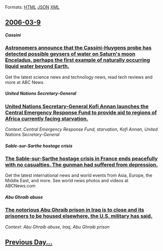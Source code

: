 
Formats: [HTML](2006/03/9/index.html)  [JSON](2006/03/9/index.json)  [XML](2006/03/9/index.xml)  

## [2006-03-9](/news/2006/03/9/index.md)

##### Cassini
### [ Astronomers announce that the Cassini-Huygens probe has detected possible geysers of water on Saturn's moon Enceladus, perhaps the first example of naturally occurring liquid water beyond Earth. ](/news/2006/03/9/astronomers-announce-that-the-cassiniahuygens-probe-has-detected-possible-geysers-of-water-on-saturn-s-moon-enceladus-perhaps-the-first.md)
Get the latest science news and technology news, read tech reviews and more at ABC News.

##### United Nations Secretary-General
### [ United Nations Secretary-General Kofi Annan launches the Central Emergency Response Fund to provide aid to regions of Africa currently facing starvation. ](/news/2006/03/9/united-nations-secretary-general-kofi-annan-launches-the-central-emergency-response-fund-to-provide-aid-to-regions-of-africa-currently-faci.md)
_Context: Central Emergency Response Fund, starvation, Kofi Annan, United Nations Secretary-General_

##### Sable-sur-Sarthe hostage crisis
### [ The Sable-sur-Sarthe hostage crisis in France ends peacefully with no casualties. The gunman had suffered from depression. ](/news/2006/03/9/the-sabla-c-sur-sarthe-hostage-crisis-in-france-ends-peacefully-with-no-casualties-the-gunman-had-suffered-from-depression.md)
Get the latest international news and world events from Asia, Europe, the Middle East, and more. See world news photos and videos at ABCNews.com

##### Abu Ghraib abuse
### [ The notorious Abu Ghraib prison in Iraq is to close and its prisoners to be housed elsewhere, the U.S. military has said. ](/news/2006/03/9/the-notorious-abu-ghraib-prison-in-iraq-is-to-close-and-its-prisoners-to-be-housed-elsewhere-the-u-s-military-has-said.md)
_Context: Abu Ghraib abuse, Iraq, Abu Ghraib prison_

## [Previous Day...](/news/2006/03/8/index.md)

